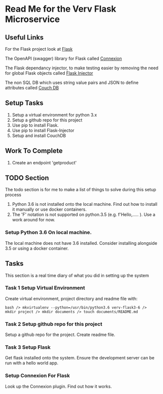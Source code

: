 # Read Me for the Verv Flask Microservice

## Useful Links

For the Flask project look at [Flask](http://flask.pocoo.org)

The OpenAPI (swagger) library for Flask called [Connexion](http://connexion.readthedocs.io/en/latest)

The Flask dependancy injector, to make testing easier by removing the need for global Flask objects called [Flask Injector](http://pypi.org/project/Flask-Injector)

The non SQL DB which uses string value pairs and JSON to define attributes called [Couch DB](http://couchdb.apache.org/)

## Setup Tasks

1. Setup a virtual environment for python 3.x
2. Setup a github repo for this project
2. Use pip to install Flask.
3. Use pip to install Flask-Injector
4. Setup and install CouchDB

## Work To Complete
1. Create an endpoint 'getproduct'

## TODO Section
The todo section is for me to make a list of things to solve during this setup process
1) Python 3.6 is not installed onto the local machine. Find out how to install it manually or use docker containers.
2) The 'F' notation is not supported on python.3.5 (e.g. f'Hello,..... ). Use a work around for now.

### Setup Python 3.6 On local machine.
The local machine does not have 3.6 installed. Consider installing alongside 3.5 or using
a docker container.

## Tasks
This section is a real time diary of what you did in setting up the system

### Task 1 Setup Virtual Environment
Create virtual environment, project directory and readme file with:

` bash
	/> mkvirtualenv --python=/usr/bin/python3.6 verv-flask3-6
	/> mkdir project
	/> mkdir documents
	/> touch documents/README.md
`

### Task 2 Setup github repo for this project
Setup a github repo for the project.
Create readme file.


### Task 3 Setup Flask
Get flask installed onto the system.
Ensure the development server can be run with a hello world app.

### Setup Connexion For Flask
Look up the Connexion plugin.
Find out how it works.



